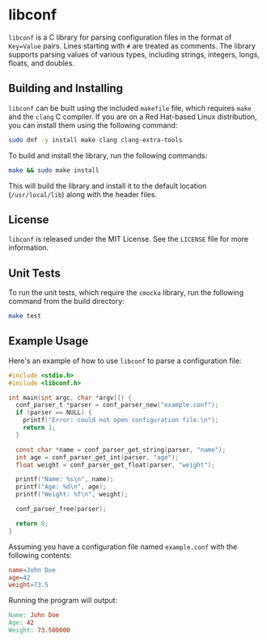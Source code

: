 # libconf

`libconf` is a C library for parsing configuration files in the format of `Key=Value` pairs. Lines starting with `#` are treated as comments. The library supports parsing values of various types, including strings, integers, longs, floats, and doubles.

## Building and Installing

`libconf` can be built using the included `makefile` file, which requires `make` and the `clang` C compiler. If you are on a Red Hat-based Linux distribution, you can install them using the following command:

```bash
sudo dnf -y install make clang clang-extra-tools
```

To build and install the library, run the following commands:

```bash
make && sudo make install 
```

This will build the library and install it to the default location (`/usr/local/lib`) along with the header files.

## License

`libconf` is released under the MIT License. See the `LICENSE` file for more information.

## Unit Tests

To run the unit tests, which require the `cmocka` library, run the following command from the build directory:

```bash
make test
```

## Example Usage
Here's an example of how to use `libconf` to parse a configuration file:

```c
#include <stdio.h>
#include <libconf.h>

int main(int argc, char *argv[]) {
  conf_parser_t *parser = conf_parser_new("example.conf");
  if (parser == NULL) {
    printf("Error: could not open configuration file.\n");
    return 1;
  }

  const char *name = conf_parser_get_string(parser, "name");
  int age = conf_parser_get_int(parser, "age");
  float weight = conf_parser_get_float(parser, "weight");

  printf("Name: %s\n", name);
  printf("Age: %d\n", age);
  printf("Weight: %f\n", weight);

  conf_parser_free(parser);

  return 0;
}
```

Assuming you have a configuration file named `example.conf` with the following contents:

```makefile
name=John Doe
age=42
weight=73.5
```

Running the program will output:

```makefile
Name: John Doe
Age: 42
Weight: 73.500000
```